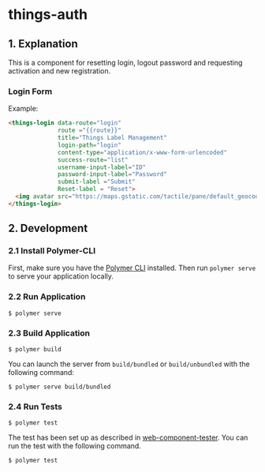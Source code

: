 # things-auth
## 1. Explanation
This is a component for resetting login, logout password and requesting activation and new registration.

### Login Form

Example:
```html
<things-login data-route="login"
              route ="{{route}}"
              title="Things Label Management"
              login-path="login"
              content-type="application/x-www-form-urlencoded"
              success-route="list"
              username-input-label="ID"
              password-input-label="Password"
              submit-label ="Submit"
              Reset-label = "Reset">
  <img avatar src="https://maps.gstatic.com/tactile/pane/default_geocode-1x.png"/>
</things-login>
```

## 2. Development
### 2.1 Install Polymer-CLI

First, make sure you have the [Polymer CLI](https://www.npmjs.com/package/polymer-cli) installed. Then run `polymer serve` to serve your application locally.

### 2.2 Run Application

```
$ polymer serve
```

### 2.3 Build Application

```
$ polymer build
```

You can launch the server from `build/bundled` or `build/unbundled` with the following command:

```
$ polymer serve build/bundled
```

### 2.4 Run Tests

```
$ polymer test
```

The test has been set up as described in [web-component-tester](https://github.com/Polymer/web-component-tester).
You can run the test with the following command.
```
$ polymer test
```
